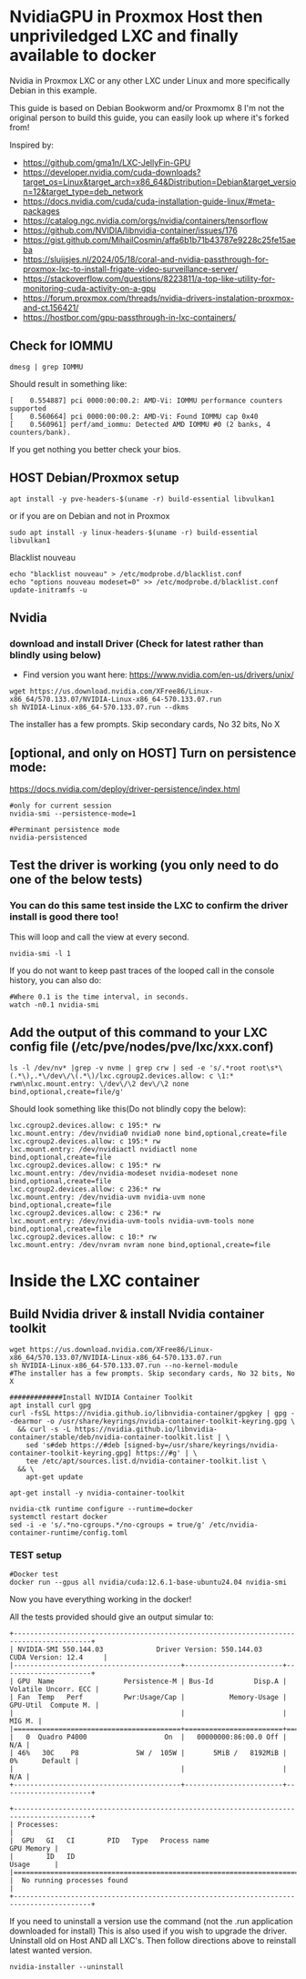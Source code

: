 # NvidiaGPU in Proxmox Host then unpriviledged LXC and finally available to docker
Nvidia in Proxmox LXC or any other LXC under Linux and more specifically Debian in this example.

This guide is based on Debian Bookworm and/or Proxmomx 8
I'm not the original person to build this guide, you can easily look up where it's forked from!

Inspired by: 
* https://github.com/gma1n/LXC-JellyFin-GPU
* https://developer.nvidia.com/cuda-downloads?target_os=Linux&target_arch=x86_64&Distribution=Debian&target_version=12&target_type=deb_network
* https://docs.nvidia.com/cuda/cuda-installation-guide-linux/#meta-packages
* https://catalog.ngc.nvidia.com/orgs/nvidia/containers/tensorflow
* https://github.com/NVIDIA/libnvidia-container/issues/176
* https://gist.github.com/MihailCosmin/affa6b1b71b43787e9228c25fe15aeba
* https://sluijsjes.nl/2024/05/18/coral-and-nvidia-passthrough-for-proxmox-lxc-to-install-frigate-video-surveillance-server/
* https://stackoverflow.com/questions/8223811/a-top-like-utility-for-monitoring-cuda-activity-on-a-gpu
* https://forum.proxmox.com/threads/nvidia-drivers-instalation-proxmox-and-ct.156421/
* https://hostbor.com/gpu-passthrough-in-lxc-containers/

## Check for IOMMU
```
dmesg | grep IOMMU
```
Should result in something like:
```
[    0.554887] pci 0000:00:00.2: AMD-Vi: IOMMU performance counters supported
[    0.560664] pci 0000:00:00.2: AMD-Vi: Found IOMMU cap 0x40
[    0.560961] perf/amd_iommu: Detected AMD IOMMU #0 (2 banks, 4 counters/bank).
```
If you get nothing you better check your bios.

## HOST Debian/Proxmox setup
```
apt install -y pve-headers-$(uname -r) build-essential libvulkan1
```
or if you are on Debian and not in Proxmox
```
sudo apt install -y linux-headers-$(uname -r) build-essential libvulkan1
```

Blacklist nouveau
```
echo "blacklist nouveau" > /etc/modprobe.d/blacklist.conf
echo "options nouveau modeset=0" >> /etc/modprobe.d/blacklist.conf
update-initramfs -u
```

## Nvidia 
### download and install Driver (Check for latest rather than blindly using below)
- Find version you want here: https://www.nvidia.com/en-us/drivers/unix/
```
wget https://us.download.nvidia.com/XFree86/Linux-x86_64/570.133.07/NVIDIA-Linux-x86_64-570.133.07.run
sh NVIDIA-Linux-x86_64-570.133.07.run --dkms
```
The installer has a few prompts. Skip secondary cards, No 32 bits, No X 

## [optional, and only on HOST] Turn on persistence mode:
https://docs.nvidia.com/deploy/driver-persistence/index.html
```
#only for current session
nvidia-smi --persistence-mode=1

#Perminant persistence mode
nvidia-persistenced 
```

## Test the driver is working (you only need to do one of the below tests)
### You can do this same test inside the LXC to confirm the driver install is good there too!
This will loop and call the view at every second.
```
nvidia-smi -l 1
```
If you do not want to keep past traces of the looped call in the console history, you can also do:
```
#Where 0.1 is the time interval, in seconds.
watch -n0.1 nvidia-smi
```

## Add the output of this command to your LXC config file (/etc/pve/nodes/pve/lxc/xxx.conf)
```
ls -l /dev/nv* |grep -v nvme | grep crw | sed -e 's/.*root root\s*\(.*\),.*\/dev\/\(.*\)/lxc.cgroup2.devices.allow: c \1:* rwm\nlxc.mount.entry: \/dev\/\2 dev\/\2 none bind,optional,create=file/g'
```
Should look something like this(Do not blindly copy the below):
```
lxc.cgroup2.devices.allow: c 195:* rw
lxc.mount.entry: /dev/nvidia0 nvidia0 none bind,optional,create=file
lxc.cgroup2.devices.allow: c 195:* rw
lxc.mount.entry: /dev/nvidiactl nvidiactl none bind,optional,create=file
lxc.cgroup2.devices.allow: c 195:* rw
lxc.mount.entry: /dev/nvidia-modeset nvidia-modeset none bind,optional,create=file
lxc.cgroup2.devices.allow: c 236:* rw
lxc.mount.entry: /dev/nvidia-uvm nvidia-uvm none bind,optional,create=file
lxc.cgroup2.devices.allow: c 236:* rw
lxc.mount.entry: /dev/nvidia-uvm-tools nvidia-uvm-tools none bind,optional,create=file
lxc.cgroup2.devices.allow: c 10:* rw
lxc.mount.entry: /dev/nvram nvram none bind,optional,create=file
```

# Inside the LXC container

## Build Nvidia driver & install Nvidia container toolkit
```
wget https://us.download.nvidia.com/XFree86/Linux-x86_64/570.133.07/NVIDIA-Linux-x86_64-570.133.07.run
sh NVIDIA-Linux-x86_64-570.133.07.run --no-kernel-module
#The installer has a few prompts. Skip secondary cards, No 32 bits, No X 

#############Install NVIDIA Container Toolkit
apt install curl gpg
curl -fsSL https://nvidia.github.io/libnvidia-container/gpgkey | gpg --dearmor -o /usr/share/keyrings/nvidia-container-toolkit-keyring.gpg \
  && curl -s -L https://nvidia.github.io/libnvidia-container/stable/deb/nvidia-container-toolkit.list | \
    sed 's#deb https://#deb [signed-by=/usr/share/keyrings/nvidia-container-toolkit-keyring.gpg] https://#g' | \
    tee /etc/apt/sources.list.d/nvidia-container-toolkit.list \
  && \
    apt-get update

apt-get install -y nvidia-container-toolkit

nvidia-ctk runtime configure --runtime=docker
systemctl restart docker
sed -i -e 's/.*no-cgroups.*/no-cgroups = true/g' /etc/nvidia-container-runtime/config.toml
```

### TEST setup
```
#Docker test
docker run --gpus all nvidia/cuda:12.6.1-base-ubuntu24.04 nvidia-smi
```
Now you have everything working in the docker!

All the tests provided should give an output simular to:
```
+-----------------------------------------------------------------------------------------+
| NVIDIA-SMI 550.144.03             Driver Version: 550.144.03     CUDA Version: 12.4     |
|-----------------------------------------+------------------------+----------------------+
| GPU  Name                 Persistence-M | Bus-Id          Disp.A | Volatile Uncorr. ECC |
| Fan  Temp   Perf          Pwr:Usage/Cap |           Memory-Usage | GPU-Util  Compute M. |
|                                         |                        |               MIG M. |
|=========================================+========================+======================|
|   0  Quadro P4000                   On  |   00000000:86:00.0 Off |                  N/A |
| 46%   30C    P8              5W /  105W |       5MiB /   8192MiB |      0%      Default |
|                                         |                        |                  N/A |
+-----------------------------------------+------------------------+----------------------+

+-----------------------------------------------------------------------------------------+
| Processes:                                                                              |
|  GPU   GI   CI        PID   Type   Process name                              GPU Memory |
|        ID   ID                                                               Usage      |
|=========================================================================================|
|  No running processes found                                                             |
+-----------------------------------------------------------------------------------------+
```

If you need to uninstall a version use the command (not the .run application downloaded for install)
This is also used if you wish to upgrade the driver. Uninstall old on Host AND all LXC's. Then follow directions above to reinstall latest wanted version. 
```
nvidia-installer --uninstall 
```
